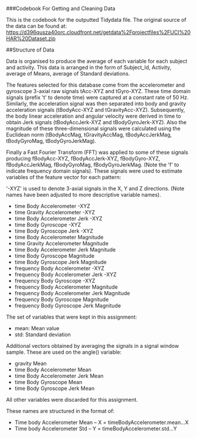 ###Codebook For Getting and Cleaning Data 

This is the codebook for the outputted Tidydata file. The original source of the data can be found at:
https://d396qusza40orc.cloudfront.net/getdata%2Fprojectfiles%2FUCI%20HAR%20Dataset.zip 

##Structure of Data

Data is organised to produce the average of each variable for each subject and activity. This data is arranged in the form of Subject_Id, Activity, average of Means, average of Standard deviations.

The features selected for this database come from the accelerometer and gyroscope 3-axial raw signals tAcc-XYZ and tGyro-XYZ. These time domain signals (prefix 't' to denote time) were captured at a constant rate of 50 Hz. Similarly, the acceleration signal was then separated into body and gravity acceleration signals (tBodyAcc-XYZ and tGravityAcc-XYZ). 
Subsequently, the body linear acceleration and angular velocity were derived in time to obtain Jerk signals (tBodyAccJerk-XYZ and tBodyGyroJerk-XYZ). Also the magnitude of these three-dimensional signals were calculated using the Euclidean norm (tBodyAccMag, tGravityAccMag, tBodyAccJerkMag, tBodyGyroMag, tBodyGyroJerkMag). 

Finally a Fast Fourier Transform (FFT) was applied to some of these signals producing fBodyAcc-XYZ, fBodyAccJerk-XYZ, fBodyGyro-XYZ, fBodyAccJerkMag, fBodyGyroMag, fBodyGyroJerkMag. (Note the 'f' to indicate frequency domain signals). 
These signals were used to estimate variables of the feature vector for each pattern:  

'-XYZ' is used to denote 3-axial signals in the X, Y and Z directions. (Note names have been adjusted to more descriptive variable names). 

-	time Body Accelerometer -XYZ
-	time Gravity Accelerometer -XYZ
-	time Body Accelerometer Jerk -XYZ
-	time Body Gyroscope -XYZ
-	time Body Gyroscope Jerk -XYZ
-	time Body Accelerometer Magnitude
-	time Gravity Accelerometer Magnitude
-	time Body Accelerometer Jerk Magnitude
-	time Body Gyroscope Magnitude
-	time Body Gyroscope Jerk Magnitude
-	frequency Body Accelerometer -XYZ
-	frequency Body Accelerometer Jerk -XYZ
-	frequency Body Gyroscope -XYZ
-	frequency Body Accelerometer Magnitude
-	frequency Body Accelerometer Jerk Magnitude
-	frequency Body Gyroscope Magnitude
-	frequency Body Gyroscope Jerk Magnitude

The set of variables that were kept in this assignment:
-	mean: Mean value
- std: Standard deviation

Additional vectors obtained by averaging the signals in a signal window sample. These are used on the angle() variable:

- gravity Mean
- time Body Accelerometer Mean
-	time Body Accelerometer Jerk Mean
-	time Body Gyroscope Mean
-	time Body Gyroscope Jerk Mean

All other variables were discarded for this assignment. 

These names are structured in the format of:
- Time body Accelerometer Mean – X  =   timeBodyAccelerometer.mean...X
- Time body Accelerometer Std – Y      =   timeBodyAccelerometer.std...Y
